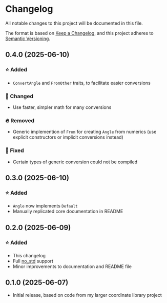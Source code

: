 # Changelog

All notable changes to this project will be documented in this file.

The format is based on [Keep a Changelog], and this project adheres to [Semantic Versioning].


## 0.4.0 (2025-06-10)


### ⭐ Added

- `ConvertAngle` and `FromOther` traits, to facilitate easier conversions


### 🔧 Changed

- Use faster, simpler math for many conversions


### 🔥 Removed

- Generic implemention of `From` for creating `Angle` from numerics (use explicit constructors or implicit conversions instead)


### 🐛 Fixed

- Certain types of generic conversion could not be compiled



## 0.3.0 (2025-06-10)


### ⭐ Added

- `Angle` now implements `Default`
- Manually replicated core documentation in README



## 0.2.0 (2025-06-09)


### ⭐ Added

- This changelog
- Full [no_std](https://docs.rust-embedded.org/book/intro/no-std.html) support
- Minor improvements to documentation and README file



## 0.1.0 (2025-06-07)


- Initial release, based on code from my larger coordinate library project



[Keep a Changelog]: https://keepachangelog.com/en/1.1.0/
[Semantic Versioning]: https://semver.org/spec/v2.0.0.html

